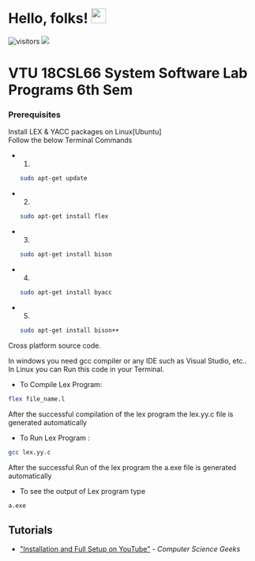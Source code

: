 
# Hello, folks! <img src="https://raw.githubusercontent.com/MartinHeinz/MartinHeinz/master/wave.gif" width="30px">
![visitors](https://visitor-badge.glitch.me/badge?page_id=AshishVajpayee)
<a href="https://twitter.com/AshishVajpayee6" ><img src="https://img.shields.io/twitter/follow/AshishVajpayee6.svg?style=social" /> </a>
# VTU 18CSL66 System Software Lab Programs 6th Sem

### Prerequisites

Install LEX & YACC packages on Linux[Ubuntu] <br>
Follow the below Terminal Commands 
* 1.
  ```sh
  sudo apt-get update
  ```
  
* 2.
  ```sh
  sudo apt-get install flex
  ```
  
* 3.
  ```sh
  sudo apt-get install bison
  ```
  
* 4.
  ```sh
  sudo apt-get install byacc
  ``` 
 
* 5.
  ```sh
  sudo apt-get install bison++
  ```

Cross platform source code.<br>

In windows you need gcc compiler or any IDE such as Visual Studio, etc..<br>
In Linux you can Run this code in your Terminal.<br>

* To Compile Lex Program:
```sh
flex file_name.l
```
After the successful compilation of the lex program the lex.yy.c file is generated automatically<br>
* To Run Lex Program :
```sh
gcc lex.yy.c
```
After the successful Run of the lex program the a.exe file is generated automatically <br>
* To see the output of Lex program type
```sh
a.exe 
```

## Tutorials
- ["Installation and Full Setup on YouTube"](https://www.youtube.com/channel/UCHwlUzuPlNstefBn8WnD6gw) - *Computer Science Geeks* <br>
